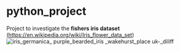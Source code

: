 # python_project

Project to investigate the **fishers iris dataset** (https://en.wikipedia.org/wiki/Iris_flower_data_set)
![iris_germanica_ purple_bearded_iris _wakehurst_place _uk_-_diliff](https://user-images.githubusercontent.com/36824025/39383140-117c858a-4a60-11e8-9ed2-4c565890401f.jpg)
